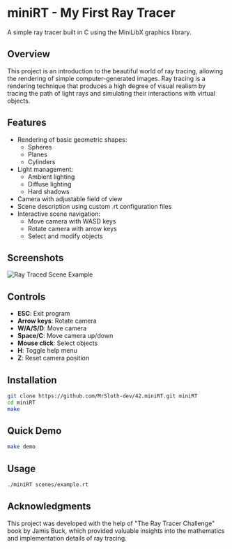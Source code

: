 # miniRT - My First Ray Tracer

A simple ray tracer built in C using the MiniLibX graphics library.

## Overview

This project is an introduction to the beautiful world of ray tracing, allowing the rendering of simple computer-generated images. Ray tracing is a rendering technique that produces a high degree of visual realism by tracing the path of light rays and simulating their interactions with virtual objects.

## Features

- Rendering of basic geometric shapes:
  - Spheres
  - Planes
  - Cylinders
- Light management:
  - Ambient lighting
  - Diffuse lighting
  - Hard shadows
- Camera with adjustable field of view
- Scene description using custom .rt configuration files
- Interactive scene navigation:
  - Move camera with WASD keys
  - Rotate camera with arrow keys
  - Select and modify objects

## Screenshots

![Ray Traced Scene Example](https://via.placeholder.com/800x600)

## Controls

- **ESC**: Exit program
- **Arrow keys**: Rotate camera
- **W/A/S/D**: Move camera
- **Space/C**: Move camera up/down
- **Mouse click**: Select objects
- **H**: Toggle help menu
- **Z**: Reset camera position

## Installation

```bash
git clone https://github.com/MrSloth-dev/42.miniRT.git miniRT
cd miniRT
make
```

## Quick Demo
```bash
make demo
```

## Usage

```bash
./miniRT scenes/example.rt
```

## Acknowledgments

This project was developed with the help of "The Ray Tracer Challenge" book by Jamis Buck, which provided valuable insights into the mathematics and implementation details of ray tracing.

